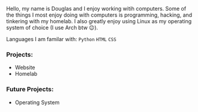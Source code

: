 Hello, my name is Douglas and I enjoy working witih computers. Some of the things I most enjoy doing with computers is programming, hacking, and tinkering with my homelab. I also greatly enjoy using Linux as my operating system of choice (I use Arch btw 😉).   

Languages I am familar with:
`Python` `HTML` `CSS`

### Projects:
- Website
- Homelab

### Future Projects:
- Operating System

<!---
cubeDHS2017/cubeDHS2017 is a ✨ special ✨ repository because its `README.md` (this file) appears on your GitHub profile.
You can click the Preview link to take a look at your changes.
--->
